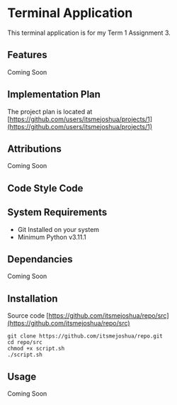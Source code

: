 # Terminal Application
This terminal application is for my Term 1 Assignment 3.

## Features

Coming Soon

## Implementation Plan

The project plan is located at [https://github.com/users/itsmejoshua/projects/1](https://github.com/users/itsmejoshua/projects/1)

## Attributions

Coming Soon

## Code Style Code

## System Requirements

- Git Installed on your system
- Minimum Python v3.11.1

## Dependancies

Coming Soon

## Installation

Source code [https://github.com/itsmejoshua/repo/src](https://github.com/itsmejoshua/repo/src)

```shell
git clone https://github.com/itsmejoshua/repo.git
cd repo/src
chmod +x script.sh
./script.sh
```

## Usage

Coming Soon

